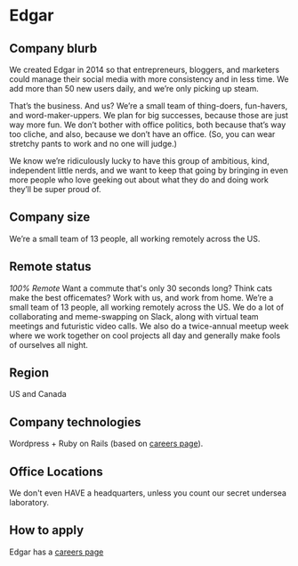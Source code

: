 # Edgar

## Company blurb

We created Edgar in 2014 so that entrepreneurs, bloggers, and marketers could manage their social media with more consistency and in less time. We add more than 50 new users daily, and we’re only picking up steam.

That’s the business. And us? We’re a small team of thing-doers, fun-havers, and word-maker-uppers. We plan for big successes, because those are just way more fun. We don’t bother with office politics, both because that’s way too cliche, and also, because we don’t have an office. (So, you can wear stretchy pants to work and no one will judge.)

We know we’re ridiculously lucky to have this group of ambitious, kind, independent little nerds, and we want to keep that going by bringing in even more people who love geeking out about what they do and doing work they’ll be super proud of.

## Company size

We’re a small team of 13 people, all working remotely across the US.

## Remote status

*100% Remote*
Want a commute that's only 30 seconds long? Think cats make the best officemates? Work with us, and work from home. We’re a small team of 13 people, all working remotely across the US. We do a lot of collaborating and meme-swapping on Slack, along with virtual team meetings and futuristic video calls. We also do a twice-annual meetup week where we work together on cool projects all day and generally make fools of ourselves all night.

## Region

US and Canada

## Company technologies

Wordpress + Ruby on Rails (based on [careers page](http://meetedgar.com/careers/)).

## Office Locations

We don't even HAVE a headquarters, unless you count our secret undersea laboratory.

## How to apply

Edgar has a [careers page](http://meetedgar.com/careers/)
